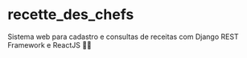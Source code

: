 # recette_des_chefs
Sistema web para cadastro e consultas de receitas com Django REST Framework e ReactJS 👨‍🍳
